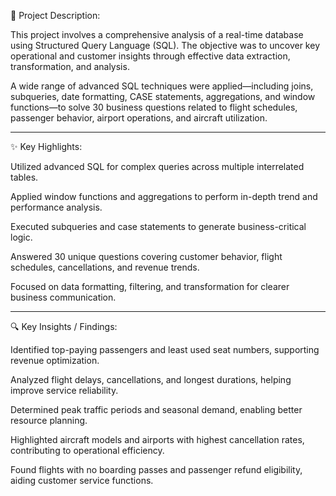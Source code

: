 📝 Project Description:

This project involves a comprehensive analysis of a real-time database using Structured Query Language (SQL). The objective was to uncover key operational and customer insights through effective data extraction, transformation, and analysis.

A wide range of advanced SQL techniques were applied—including joins, subqueries, date formatting, CASE statements, aggregations, and window functions—to solve 30 business questions related to flight schedules, passenger behavior, airport operations, and aircraft utilization.

----------------------------------------------------------------

✨ Key Highlights:

Utilized advanced SQL for complex queries across multiple interrelated tables.

Applied window functions and aggregations to perform in-depth trend and performance analysis.

Executed subqueries and case statements to generate business-critical logic.

Answered 30 unique questions covering customer behavior, flight schedules, cancellations, and revenue trends.

Focused on data formatting, filtering, and transformation for clearer business communication.

----------------------------------------------------------------

🔍 Key Insights / Findings:

Identified top-paying passengers and least used seat numbers, supporting revenue optimization.

Analyzed flight delays, cancellations, and longest durations, helping improve service reliability.

Determined peak traffic periods and seasonal demand, enabling better resource planning.

Highlighted aircraft models and airports with highest cancellation rates, contributing to operational efficiency.

Found flights with no boarding passes and passenger refund eligibility, aiding customer service functions.
